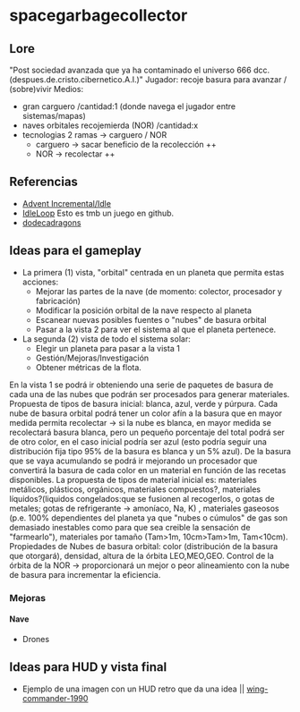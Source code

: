 # spacegarbagecollector

## Lore
"Post sociedad avanzada que ya ha contaminado el universo 666 dcc.(despues.de.cristo.cibernetico.A.I.)"
Jugador: recoje basura para avanzar / (sobre)vivir
Medios:
- gran carguero /cantidad:1 (donde navega el jugador entre sistemas/mapas)
- naves orbitales recojemierda (NOR) /cantidad:x
- tecnologias 2 ramas -> carguero / NOR
  - carguero -> sacar beneficio de la recolección ++
  - NOR -> recolectar ++
## Referencias
   - [Advent Incremental/Idle](https://paperpilot.dev/advent/)
   - [IdleLoop](https://lloyd-delacroix.github.io/omsi-loops/) Esto es tmb un juego en github.
   - [dodecadragons](https://demonin.com/games/dodecaDragons/)

## Ideas para el gameplay
   - La primera (1) vista, "orbital" centrada en un planeta que permita estas acciones:
      - Mejorar las partes de la nave (de momento: colector, procesador y fabricación)
      - Modificar la posición orbital de la nave respecto al planeta
      - Escanear nuevas posibles fuentes o "nubes" de basura orbital
      - Pasar a la vista 2 para ver el sistema al que el planeta pertenece.
   - La segunda (2) vista de todo el sistema solar:
      - Elegir un planeta para pasar a la vista 1
      - Gestión/Mejoras/Investigación
      - Obtener métricas de la flota.  

En la vista 1 se podrá ir obteniendo una serie de paquetes de basura de cada una de las nubes que podrán ser procesados para generar materiales. Propuesta de tipos de basura inicial: blanca, azul, verde y púrpura. Cada nube de basura orbital podrá tener un color afín a la basura que en mayor medida permita recolectar -> si la nube es blanca, en mayor medida se recolectará basura blanca, pero un pequeño porcentaje del total podrá ser de otro color, en el caso inicial podría ser azul (esto podría seguir una distribución fija tipo 95% de la basura es blanca y un 5% azul). De la basura que se vaya acumulando se podrá ir mejorando un procesador que convertirá la basura de cada color en un material en función de las recetas disponibles. La propuesta de tipos de material inicial es: materiales metálicos, plásticos, orgánicos, materiales compuestos?, materiales líquidos?(liquidos congelados:que se fusionen al recogerlos, o gotas de metales; gotas de refrigerante -> amoníaco, Na, K) , materiales gaseosos (p.e. 100% dependientes del planeta ya que "nubes o cúmulos" de gas son demasiado inestables como para que sea creible la sensación de "farmearlo"), materiales por tamaño (Tam>1m, 10cm>Tam>1m, Tam<10cm).
Propiedades de Nubes de basura orbital: color (distribución de la basura que otorgará), densidad, altura de la órbita LEO,MEO,GEO.
Control de la órbita de la NOR -> proporcionará un mejor o peor alineamiento con la nube de basura para incrementar la eficiencia.
### Mejoras
#### Nave
- Drones

## Ideas para HUD y vista final

   - Ejemplo de una imagen con un HUD retro que da una idea || [wing-commander-1990](https://github.com/user-attachments/assets/838cef7a-5df0-4160-ab0f-a048449ab954)
